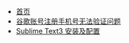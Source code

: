 * [首页](README.md)
* [谷歌账号注册手机号无法验证问题](google_problem/GOOGLE.md)
* [Sublime Text3 安装及配置](sublime_problem/sublime.md)